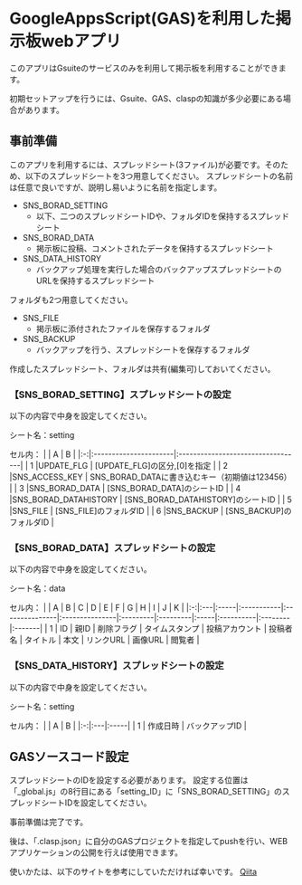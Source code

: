 # GoogleAppsScript(GAS)を利用した掲示板webアプリ

このアプリはGsuiteのサービスのみを利用して掲示板を利用することができます。

初期セットアップを行うには、Gsuite、GAS、claspの知識が多少必要にある場合があります。

## 事前準備
このアプリを利用するには、スプレッドシート(3ファイル)が必要です。そのため、以下のスプレッドシートを3つ用意してください。
スプレッドシートの名前は任意で良いですが、説明し易いように名前を指定します。

+ SNS_BORAD_SETTING
  + 以下、二つのスプレッドシートIDや、フォルダIDを保持するスプレッドシート
+ SNS_BORAD_DATA
  + 掲示板に投稿、コメントされたデータを保持するスプレッドシート
+ SNS_DATA_HISTORY
  + バックアップ処理を実行した場合のバックアップスプレッドシートのURLを保持するスプレッドシート

フォルダも2つ用意してください。

+ SNS_FILE
  + 掲示板に添付されたファイルを保存するフォルダ
+ SNS_BACKUP
  + バックアップを行う、スプレッドシートを保存するフォルダ

作成したスプレッドシート、フォルダは共有(編集可)しておいてください。

### 【SNS_BORAD_SETTING】スプレッドシートの設定

以下の内容で中身を設定してください。

シート名：setting

セル内：
|   | A                     | B                                 |
|:-:|:----------------------|:----------------------------------|
| 1 |UPDATE_FLG             | [UPDATE_FLG]の区分,[0]を指定      |
| 2 |SNS_ACCESS_KEY         | SNS_BORAD_DATAに書き込むキー（初期値は123456）        |
| 3 |SNS_BORAD_DATA         | [SNS_BORAD_DATA]のシートID        |
| 4 |SNS_BORAD_DATAHISTORY  | [SNS_BORAD_DATAHISTORY]のシートID |
| 5 |SNS_FILE               | [SNS_FILE]のフォルダID            |
| 6 |SNS_BACKUP             | [SNS_BACKUP]のフォルダID          |

### 【SNS_BORAD_DATA】スプレッドシートの設定

以下の内容で中身を設定してください。

シート名：data

セル内：
|   | A  | B    | C          | D              | E              | F        | G        | H    | I         | J       | K      |
|:-:|:---|:-----|:-----------|:---------------|:---------------|:---------|:---------|:-----|:----------|:--------|:-------|
| 1 | ID | 親ID | 削除フラグ | タイムスタンプ | 投稿アカウント | 投稿者名 | タイトル | 本文 | リンクURL | 画像URL | 閲覧者 |

### 【SNS_DATA_HISTORY】スプレッドシートの設定

以下の内容で中身を設定してください。

シート名：setting

セル内：
|   | A  | B    |
|:-:|:---|:-----|
| 1 | 作成日時 | バックアップID |

## GASソースコード設定
スプレッドシートのIDを設定する必要があります。
設定する位置は「_global.js」の8行目にある「setting_ID」に「SNS_BORAD_SETTING」のスプレッドシートIDを設定してください。

事前準備は完了です。

後は、「.clasp.json」に自分のGASプロジェクトを指定してpushを行い、WEBアプリケーションの公開を行えば使用できます。

使いかたは、以下のサイトを参考にしていただければ幸いです。
[Qiita](https://qiita.com/rarara_x16/items/c1c6c0e8dc97347d70c1)
